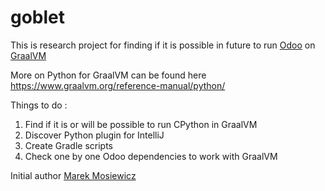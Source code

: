 # goblet
This is research project for finding if it is possible in future 
to run <a href="http://odoo.com">Odoo</a> on <a href="https://www.graalvm.org/">GraalVM</a>

More on Python for GraalVM can be found here https://www.graalvm.org/reference-manual/python/

Things to do :
1. Find if it is or will be possible to run CPython in GraalVM
2. Discover Python plugin for IntelliJ
3. Create Gradle scripts
4. Check one by one Odoo dependencies to work with GraalVM

Initial author <a href="http://marekmosiewicz.pl">Marek Mosiewicz</a>

